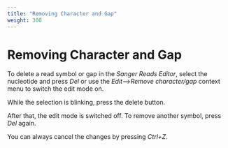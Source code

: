 ```yaml
---
title: "Removing Character and Gap"
weight: 300
---
```


# Removing Character and Gap

To delete a read symbol or gap in the _Sanger Reads Editor_, select the nucleotide and press _Del_ or use the _Edit_–>_Remove_ _character/gap_ context menu to switch the edit mode on.

While the selection is blinking, press the delete button.

After that, the edit mode is switched off. To remove another symbol, press _Del_ again.

You can always cancel the changes by pressing _Ctrl+Z_.